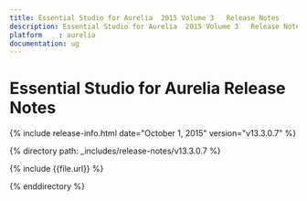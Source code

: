 ```yaml
---
title: Essential Studio for Aurelia  2015 Volume 3   Release Notes  
description: Essential Studio for Aurelia  2015 Volume 3   Release Notes  
platform	: aurelia
documentation: ug
---
```


# Essential Studio for Aurelia  Release Notes  

{% include release-info.html date="October 1, 2015"  version="v13.3.0.7" %} 


{% directory path: _includes/release-notes/v13.3.0.7 %}

{% include {{file.url}} %}

{% enddirectory %}